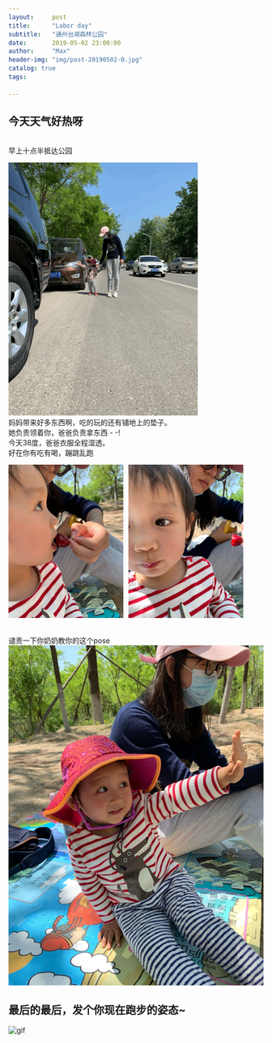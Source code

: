```yaml
---
layout:     post
title:      "Labor day"
subtitle:   "通州台湖森林公园"
date:       2019-05-02 23:00:00
author:     "Max"
header-img: "img/post-20190502-0.jpg"
catalog: true
tags:

---
```


> 
## 今天天气好热呀

<br>早上十点半抵达公园

![gif](/img/post-20190502-1.gif)
<br>妈妈带来好多东西啊，吃的玩的还有铺地上的垫子。
<br>她负责领着你，爸爸负责拿东西 - -!
<br>今天38度，爸爸衣服全程湿透。
<br>好在你有吃有喝，蹦跳乱跑

<img src="/img/post-20190502-1.jpg"  alt="图片说明" width="45%" style="display: inline-block;" ><img src="/img/post-20190502-2.jpg"  alt="图片说明" width="45%" style="display: inline-block; margin-left: 10px;"> 


<br>谴责一下你奶奶教你的这个pose
![img](/img/post-20190502-3.jpg)


## 最后的最后，发个你现在跑步的姿态~

![gif](/img/post-20190502-2.gif)



